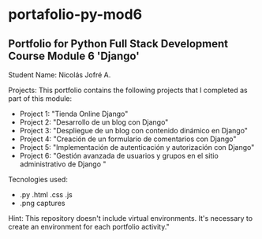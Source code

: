 # portafolio-py-mod6
## Portfolio for Python Full Stack Development Course Module 6 'Django'
Student Name: Nicolás Jofré A.

Projects:
This portfolio contains the following projects that I completed as part of this module:

- Project 1: "Tienda Online Django"
- Project 2: "Desarrollo de un blog con Django"
- Project 3: "Despliegue de un blog con contenido dinámico en Django"
- Project 4: "Creación de un formulario de comentarios con Django"
- Project 5: "Implementación de autenticación y autorización con Django"
- Project 6: "Gestión avanzada de usuarios y grupos en el sitio administrativo de Django "

Tecnologies used:
- .py .html .css .js
- .png captures

Hint: This repository doesn't include virtual environments. 
It's necessary to create an environment for each portfolio activity."